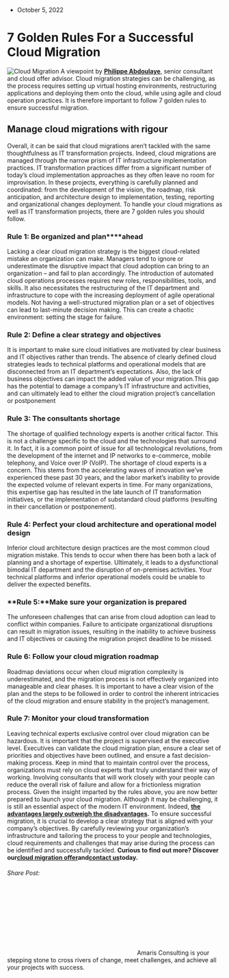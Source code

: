 * October 5, 2022


# 7 Golden Rules For a Successful Cloud Migration
![Cloud Migration](https://amaris.com/wp-content/uploads/2022/10/Cloud_Technology_app_privacy-640x548-1.png)
A viewpoint by [**Philippe Abdoulaye**](https://www.linkedin.com/in/philippeabdoulaye), senior consultant and cloud offer advisor. 
Cloud migration strategies can be challenging, as the process requires setting up virtual hosting environments, restructuring applications and deploying them onto the cloud, while using agile and cloud operation practices. It is therefore important to follow 7 golden rules to ensure successful migration.
## Manage cloud migrations with rigour 
Overall, it can be said that cloud migrations aren’t tackled with the same thoughtfulness as IT transformation projects. Indeed, cloud migrations are managed through the narrow prism of IT infrastructure implementation practices.
IT transformation practices differ from a significant number of today’s cloud implementation approaches as they often leave no room for improvisation. In these projects, everything is carefully planned and coordinated: from the development of the vision, the roadmap, risk anticipation, and architecture design to implementation, testing, reporting and organizational changes deployment.
To handle your cloud migrations as well as IT transformation projects, there are 7 golden rules you should follow. 
### **Rule 1: Be organized and plan****ahead**
Lacking a clear cloud migration strategy is the biggest cloud-related mistake an organization can make.
Managers tend to ignore or underestimate the disruptive impact that cloud adoption can bring to an organization – and fail to plan accordingly. The introduction of automated cloud operations processes requires new roles, responsibilities, tools, and skills. It also necessitates the restructuring of the IT department and infrastructure to cope with the increasing deployment of agile operational models.
Not having a well-structured migration plan or a set of objectives can lead to last-minute decision making. This can create a chaotic environment: setting the stage for failure.
### **Rule 2: Define a clear strategy and objectives**
It is important to make sure cloud initiatives are motivated by clear business and IT objectives rather than trends.
The absence of clearly defined cloud strategies leads to technical platforms and operational models that are disconnected from an IT department’s expectations. Also, the lack of business objectives can impact the added value of your migration.This gap has the potential to damage a company’s IT infrastructure and activities, and can ultimately lead to either the cloud migration project’s cancellation or postponement
### **Rule 3: The consultants shortage**
The shortage of qualified technology experts is another critical factor. This is not a challenge specific to the cloud and the technologies that surround it. In fact, it is a common point of issue for all technological revolutions, from the development of the internet and IP networks to e-commerce, mobile telephony, and Voice over IP (VoIP).
The shortage of cloud experts is a concern. This stems from the accelerating waves of innovation we’ve experienced these past 30 years, and the labor market’s inability to provide the expected volume of relevant experts in time. For many organizations, this expertise gap has resulted in the late launch of IT transformation initiatives, or the implementation of substandard cloud platforms (resulting in their cancellation or postponement).
### **Rule 4: Perfect your cloud architecture and operational model design**
Inferior cloud architecture design practices are the most common cloud migration mistake. This tends to occur when there has been both a lack of planning and a shortage of expertise.
Ultimately, it leads to a dysfunctional bimodal IT department and the disruption of on-premises activities. Your technical platforms and inferior operational models could be unable to deliver the expected benefits.
### **Rule 5:****Make sure your organization is prepared**
The unforeseen challenges that can arise from cloud adoption can lead to conflict within companies. Failure to anticipate organizational disruptions can result in migration issues, resulting in the inability to achieve business and IT objectives or causing the migration project deadline to be missed. 
### **Rule 6: Follow your cloud migration roadmap**
Roadmap deviations occur when cloud migration complexity is underestimated, and the migration process is not effectively organized into manageable and clear phases.
It is important to have a clear vision of the plan and the steps to be followed in order to control the inherent intricacies of the cloud migration and ensure stability in the project’s management.
### **Rule 7: Monitor your cloud transformation**
Leaving technical experts exclusive control over cloud migration can be hazardous. It is important that the project is supervised at the executive level. Executives can validate the cloud migration plan, ensure a clear set of priorities and objectives have been outlined, and ensure a fast decision-making process.
Keep in mind that to maintain control over the process, organizations must rely on cloud experts that truly understand their way of working. Involving consultants that will work closely with your people can reduce the overall risk of failure and allow for a frictionless migration process.
Given the insight imparted by the rules above, you are now better prepared to launch your cloud migration. Although it may be challenging, it is still an essential aspect of the modern IT environment. Indeed, **[the advantages largely outweigh the disadvantages](https://amaris.com/insights/viewpoint/pros-cons-moving-data-apps-cloud/).**
To ensure successful migration, it is crucial to develop a clear strategy that is aligned with your company’s objectives. By carefully reviewing your organization’s infrastructure and tailoring the process to your people and technologies, cloud requirements and challenges that may arise during the process can be identified and successfully tackled. 
**Curious to find out more? Discover our**[**cloud migration offer**](https://amaris.com/offer/cloud-migration/)**and**[**contact us**](https://amaris.com/contact-us/)**today.**
###### Share Post:
![Amaris Logo](data:image/svg+xml,%3Csvg%20xmlns='http://www.w3.org/2000/svg'%20viewBox='0%200%200%200'%3E%3C/svg%3E)
Amaris Consulting is your stepping stone to cross rivers of change, meet challenges, and achieve all your projects with success.
